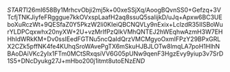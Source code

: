 $START$I26mI658By1MrhcvObji2mj5k+00xeSSjXq/AoogBQvnSS0+Gefzq+3VTcfjTNKJiyfeFRgggue7kkOVxspLaafH2aq8ssuQ5saIijkD/uJq+Apxw6BC3UEboXuRczWt+9QESfaZ0Y5PkzW2li0KIeiQBCNQVLy9nExix+LclzdR35IISBoWurYLDPCqxwhx20nyXW+2U+vzMrIfPzQIkVMhQNTEJ2hWEqhwAzmH3W7EHHhIdWRkKM+Dv0ssIEedFGTNu5ncQaIdQrzVMCMgyoOxmlFPzY29BPxGRLX2CZk5pffNK4fe4KUhqSroWAvePgTX6mSkuHJBJLOTw8lmqLA7poH1HlhNBAoDAiVKc2yIx1FTm0MCtSRxqsiVV6G05pUNw9qenF3HgzEvy9yiup3v7SrD1S5+DNcDyukg27J+mHbo200j1itmt8utoENz$END$